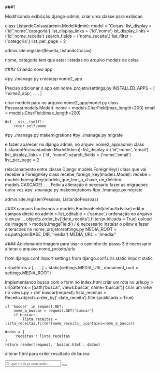 ###1

Modificando exibicção django-admin, criar uma classe para exibicao

class ListandoCoisas(admin.ModelAdmin):
    model = 'Coisas'
    list_display = ('id','nome','categoria')
    list_display_links = ('id','nome')
ist_display_links = ('id','nome_receita')
    search_fields = ('nome_receita',)
    list_filter = ('categoria',)
    list_per_page = 2

admin.site.register(Receita,ListandoCoisas)

nome, categoria tem que estar listadas no arquivo models de coisa

###2
Criando novo app 

#py ./manage.py creatapp nome2_app

Preciso adicionar o app em nome_projeto/settings.py
INSTALLED_APPS = [
	'nome2_app',
	.
	.
	.
	]

criar modelo para no arquivo nome2_app/model.py
class Pessoas(models.Model):
	nome = models.CharField(max_length=200)
	email = models.CharField(max_length=200)

	def __str__(self):
		retur self.mome

#py ./manage.py makemigrations
#py ./manage.py migrate


e fazer aparecer no django admin, no arquivi nome2_app/admin
class ListandoPessoas(admin.ModelAdmin):
    list_display = ('id','nome', 'email')
    list_display_links = ('id', 'nome')
    search_fields = ('nome','email')
    list_per_page = 2




relacionamento entre classe Django models.ForeignKey()
class que vai receber a ForeignKey
class recebe_foreign_key(models.Model):
	recebe = models.ForeignKey(modelo_que_tem_a_chave, on_delete= models.CASCADE)
	.
	.
	.
Feito a alteração é necesario fazer as migracoes outra vez
#py ./manage.py makemigrations
#py ./manage.py migrate


admin.site.register(Pessoas, ListandoPessoas)    


###3
campos booleanos > models.BooleanField(default=False)
editar campos direto no admin > list_editable = ('campo',)
ordenação no arquivo view.py ....objects.order_by('date_receita').filter(publicada = True)
upload de imagem > models.ImageField() / é necessario instalar o pilow e fazer alteracoes no nome_projeto/settings.py
MEDIA_ROOT = os.path.join(BASE_DIR, 'media')
MEDIA_URL = '/media/'

###4
Adicionando imagem para usar o caminho do passo 3 é necessario alterar o arquivo nome_projeto/urls

from django.conf import settings
from django.conf.urls.static import static

urlpatterns = [
    .
    .
    .
] + static(settings.MEDIA_URL, document_root = settings.MEDIA_ROOT)

Implementando busca com o form no index.html
criar um rota no urls.py > urlpatterns = [path('buscar', views.buscar, name='buscar')]
criar um view no views.py >
def buscar(request):
    lista_receitas = Receita.objects.order_by('-date_receita').filter(publicada = True)

    if 'buscar' in request.GET:
        nome_a_buscar = request.GET['buscar']
        if buscar:
            lista_receitas = lista_receitas.filter(nome_receita__icontains=nome_a_buscar)
    
    dados = {
        'receitas': lista_receitas
    }
    return render(request, 'buscar.html', dados)

alterar html para exibir resultado de busca
<form action="{% url 'buscar' %}">
	<input type="text" name="buscar" placeholder="O que está procurando...">
	<button type="submit"><i class="fa fa-search" aria-hidden="true"></i></button>
</form>